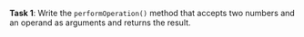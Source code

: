 **Task 1**: Write the `performOperation()` method that accepts two numbers and an operand as arguments and returns the result.
